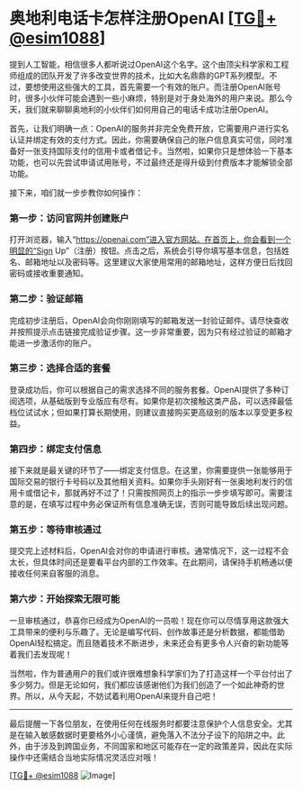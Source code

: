 # 奥地利电话卡怎样注册OpenAI [[TG💪+ @esim1088](https://t.me/s/esim1088)]

提到人工智能，相信很多人都听说过OpenAI这个名字。这个由顶尖科学家和工程师组成的团队开发了许多改变世界的技术，比如大名鼎鼎的GPT系列模型。不过，要想使用这些强大的工具，首先需要一个有效的账户。而注册OpenAI账号时，很多小伙伴可能会遇到一些小麻烦，特别是对于身处海外的用户来说。那么今天，我们就来聊聊奥地利的小伙伴们如何用自己的电话卡成功注册OpenAI。

首先，让我们明确一点：OpenAI的服务并非完全免费开放，它需要用户进行实名认证并绑定有效的支付方式。因此，你需要确保自己的账户信息真实可信，同时准备好一张支持国际支付的信用卡或者借记卡。当然啦，如果你只是想体验一下基本功能，也可以先尝试申请试用账号，不过最终还是得升级到付费版本才能解锁全部功能。

接下来，咱们就一步步教你如何操作：

### 第一步：访问官网并创建账户

打开浏览器，输入“https://openai.com”进入官方网站。在首页上，你会看到一个明显的“Sign Up”（注册）按钮。点击之后，系统会引导你填写基本信息，包括姓名、邮箱地址以及密码等。这里建议大家使用常用的邮箱地址，这样方便日后找回密码或接收重要通知。

### 第二步：验证邮箱

完成初步注册后，OpenAI会向你刚刚填写的邮箱发送一封验证邮件。请尽快查收并按照提示点击链接完成验证步骤。这一步非常重要，因为只有经过验证的邮箱才能进一步激活你的账户。

### 第三步：选择合适的套餐

登录成功后，你可以根据自己的需求选择不同的服务套餐。OpenAI提供了多种订阅选项，从基础版到专业版应有尽有。如果你是初次接触这类产品，可以选择最低档位试试水；但如果打算长期使用，则建议直接购买更高级别的版本以享受更多权益。

### 第四步：绑定支付信息

接下来就是最关键的环节了——绑定支付信息。在这里，你需要提供一张能够用于国际交易的银行卡号码以及其他相关资料。如果你手头刚好有一张奥地利发行的信用卡或借记卡，那就再好不过了！只需按照网页上的指示一步步填写即可。需要注意的是，在填写过程中务必保证所有信息准确无误，否则可能导致后续出现问题。

### 第五步：等待审核通过

提交完上述材料后，OpenAI会对你的申请进行审核。通常情况下，这一过程不会太长，但具体时间还是要看平台内部的工作效率。在此期间，请保持手机畅通以便接收任何来自客服的消息。

### 第六步：开始探索无限可能

一旦审核通过，恭喜你已经成为OpenAI的一员啦！现在你可以尽情享用这款强大工具带来的便利与乐趣了。无论是编写代码、创作故事还是分析数据，都能借助OpenAI轻松搞定。而且随着技术不断进步，未来还会有更多令人兴奋的新功能等着我们去发现呢！

当然啦，作为普通用户的我们或许很难想象科学家们为了打造这样一个平台付出了多少努力。但是无论如何，我们都应该感谢他们为我们创造了一个如此神奇的世界。所以，从今天起，不妨试着利用OpenAI来提升自己吧！

---

最后提醒一下各位朋友，在使用任何在线服务时都要注意保护个人信息安全。尤其是在输入敏感数据时更要格外小心谨慎，避免落入不法分子设下的陷阱之中。此外，由于涉及到跨国业务，不同国家和地区可能存在一定的政策差异，因此在实际操作中还需结合当地实际情况灵活应对哦！

[[TG💪+ @esim1088](https://t.me/s/esim1088) ![Image](https://i.postimg.cc/4NQfJmqS/Snipaste-2025-05-13-00-14-12.png)]